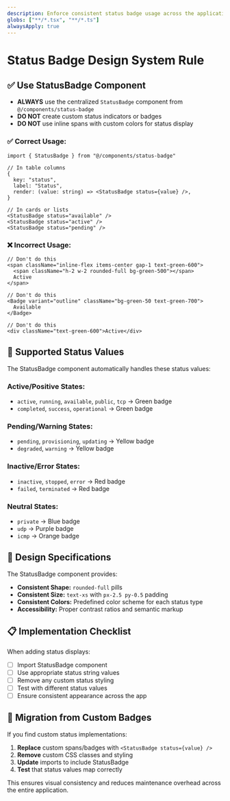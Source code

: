 ```yaml
---
description: Enforce consistent status badge usage across the application
globs: ["**/*.tsx", "**/*.ts"]
alwaysApply: true
---
```


# Status Badge Design System Rule

## ✅ **Use StatusBadge Component**

- **ALWAYS** use the centralized `StatusBadge` component from `@/components/status-badge`
- **DO NOT** create custom status indicators or badges
- **DO NOT** use inline spans with custom colors for status display

### ✅ **Correct Usage:**
```tsx
import { StatusBadge } from "@/components/status-badge"

// In table columns
{
  key: "status",
  label: "Status", 
  render: (value: string) => <StatusBadge status={value} />,
}

// In cards or lists
<StatusBadge status="available" />
<StatusBadge status="active" />
<StatusBadge status="pending" />
```

### ❌ **Incorrect Usage:**
```tsx
// Don't do this
<span className="inline-flex items-center gap-1 text-green-600">
  <span className="h-2 w-2 rounded-full bg-green-500"></span>
  Active
</span>

// Don't do this
<Badge variant="outline" className="bg-green-50 text-green-700">
  Available
</Badge>

// Don't do this
<div className="text-green-600">Active</div>
```

## 🎨 **Supported Status Values**

The StatusBadge component automatically handles these status values:

### **Active/Positive States:**
- `active`, `running`, `available`, `public`, `tcp` → Green badge
- `completed`, `success`, `operational` → Green badge

### **Pending/Warning States:**  
- `pending`, `provisioning`, `updating` → Yellow badge
- `degraded`, `warning` → Yellow badge

### **Inactive/Error States:**
- `inactive`, `stopped`, `error` → Red badge  
- `failed`, `terminated` → Red badge

### **Neutral States:**
- `private` → Blue badge
- `udp` → Purple badge  
- `icmp` → Orange badge

## 🔧 **Design Specifications**

The StatusBadge component provides:
- **Consistent Shape:** `rounded-full` pills
- **Consistent Size:** `text-xs` with `px-2.5 py-0.5` padding
- **Consistent Colors:** Predefined color scheme for each status type
- **Accessibility:** Proper contrast ratios and semantic markup

## 📋 **Implementation Checklist**

When adding status displays:
- [ ] Import StatusBadge component
- [ ] Use appropriate status string values
- [ ] Remove any custom status styling
- [ ] Test with different status values
- [ ] Ensure consistent appearance across the app

## 🚨 **Migration from Custom Badges**

If you find custom status implementations:
1. **Replace** custom spans/badges with `<StatusBadge status={value} />`
2. **Remove** custom CSS classes and styling
3. **Update** imports to include StatusBadge
4. **Test** that status values map correctly

This ensures visual consistency and reduces maintenance overhead across the entire application. 